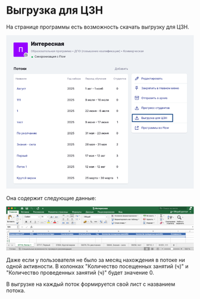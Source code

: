 # Выгрузка для ЦЗН

На странице программы есть возможность скачать выгрузку для ЦЗН.

![](<../../.gitbook/assets/image (1).png>)

Она содержит следующие данные:

![](<../../.gitbook/assets/image.png>)

Даже если у пользователя не было за месяц нахождения в потоке ни одной активности. В колонках "Количество посещенных занятий (ч)" и "Количество проведенных занятий (ч)" будет значение 0.

В выгрузке на каждый поток формируется свой лист с названием потока.
